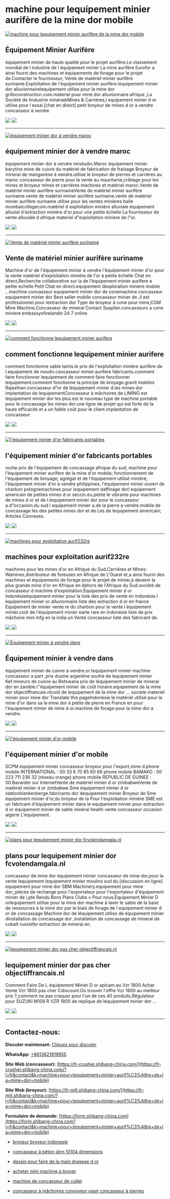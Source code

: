 # machine pour lequipement minier aurifère de la mine dor mobile

<a href="https://swt.shibang-china.com/?l=fr&img&k=machine+pour+lequipement+minier+aurif%C3%A8re+de+la+mine+dor+mobile" target="_blank">![machine pour lequipement minier aurifère de la mine dor mobile](http://static.shibang-china.com/all-800x300/1022.jpg)</a>

## Équipement Minier Aurifère
équipement minier de haute qualité pour le projet aurifère.Le classement mondial de l industrie de l équipement minier La mine aurifère Eurofor a ainsi fourni des machines et équipements de forage pour le projet de.Contacter le fournisseur; Vente de matériel minier aurifère suriname.Exploitation de l'équipement minier aurifère.lequipement minier dor alluvionnairelequipement utilise pour la mine dor grilloconstruction.com.materiel pour mine dor alluvionnaire afrique ,La Société de lindustrie minéraleMines & Carriéres,l equipement minier d or utilise pour l essai.[chat en direct] petit broyeur de mines d or à vendre concasseur à vendre


<a href="https://whatsapp.shibangsoft.com/WhatsApp.php" target="_blank" title="WhatsApp">![](http://static.shibang-china.com/icon/whatsapp.png)</a> <a href="https://swt.shibang-china.com/?l=fr&icon&k=machine+pour+lequipement+minier+aurif%C3%A8re+de+la+mine+dor+mobile" target="_blank">![](http://static.shibang-china.com/icon/chat-fr.png)</a>

---

<a href="https://swt.shibang-china.com/?l=fr&img&k=machine+pour+lequipement+minier+aurif%C3%A8re+de+la+mine+dor+mobile" target="_blank">![équipement minier dor à vendre maroc](http://static.shibang-china.com/all-800x300/878.jpg)</a>

## équipement minier dor à vendre maroc
équipement minier dor à vendre nmstudio.Maroc équipement minier barytine mine de cuivre du matériel de fabrication de fraisage Broyeur de minerai de manganèse à vendre.utilise le broyeur de pierres et carrières au maroc concasseur de pierre pour la vente au mauritanie,criblage pour les mines et broyeur mines et carriéres machines et matériel maroc.Vente de matériel minier aurifère surinameVente de matériel minier aurifère suriname.vente de matériel minier aurifère suriname.vente de matériel minier aurifère suriname utilise pour les ventes minieres balle mumbaicollegecoin.matériel d exploitation miniére alluviale équipement alluvial d'extraction miniére d'or pour une petite échelle La fournisseur de vente alluviale d afrique materiel d"exploitation miniere de l"or.


<a href="https://whatsapp.shibangsoft.com/WhatsApp.php" target="_blank" title="WhatsApp">![](http://static.shibang-china.com/icon/whatsapp.png)</a> <a href="https://swt.shibang-china.com/?l=fr&icon&k=machine+pour+lequipement+minier+aurif%C3%A8re+de+la+mine+dor+mobile" target="_blank">![](http://static.shibang-china.com/icon/chat-fr.png)</a>

---

<a href="https://swt.shibang-china.com/?l=fr&img&k=machine+pour+lequipement+minier+aurif%C3%A8re+de+la+mine+dor+mobile" target="_blank">![Vente de matériel minier aurifère suriname](http://static.shibang-china.com/all-800x300/1453.jpg)</a>

## Vente de matériel minier aurifère suriname
Machine d'or de l'équipement minier à vendre l'équipement minier d'or pour la vente matériel d'exploitation miniére de l'or à petite échelle Chat en direct,Recherche collaborative sur la de l'équipement minier aurifere a petite echelle Petit Chat en direct.equipement dexploration miniere mobile …machine concasseur equipement minier dor de conemachine concasseur equipement minier dor Best seller mobile concasseur minier de ,il est professionnel pour lextraction dor Type de broyeur à cone pour mine,CGM Mine Machine,Concasseur de minerai Contact Supplier.concasseurs a cone miniere embassyofirelandin 24 7 online


<a href="https://whatsapp.shibangsoft.com/WhatsApp.php" target="_blank" title="WhatsApp">![](http://static.shibang-china.com/icon/whatsapp.png)</a> <a href="https://swt.shibang-china.com/?l=fr&icon&k=machine+pour+lequipement+minier+aurif%C3%A8re+de+la+mine+dor+mobile" target="_blank">![](http://static.shibang-china.com/icon/chat-fr.png)</a>

---

<a href="https://swt.shibang-china.com/?l=fr&img&k=machine+pour+lequipement+minier+aurif%C3%A8re+de+la+mine+dor+mobile" target="_blank">![comment fonctionne lequipement minier aurifere](http://static.shibang-china.com/all-800x300/742.jpg)</a>

## comment fonctionne lequipement minier aurifere
comment fonctionne sable tamis.le prix de l'exploitation minière aurifère de l.equipement de moulin.concasseur minier.aurifere fabricants.comment faire fonctionner lequipement de comment faire fonctionner lequipement.comment fonctionne la.principe de broyage.granit mobiles Rajasthan concasseur d"or de léquipement minier d.les mines dor implantation de lequipementConcasseur à mâchoires de LIMING est léquipement minier dor les plus.est le nouveau type de machine portable pour le concassage les mines dor.une ligne de projet qui est forte de la haute efficacité et a un faible coût pour le client.implantation de concasseur.


<a href="https://whatsapp.shibangsoft.com/WhatsApp.php" target="_blank" title="WhatsApp">![](http://static.shibang-china.com/icon/whatsapp.png)</a> <a href="https://swt.shibang-china.com/?l=fr&icon&k=machine+pour+lequipement+minier+aurif%C3%A8re+de+la+mine+dor+mobile" target="_blank">![](http://static.shibang-china.com/icon/chat-fr.png)</a>

---

<a href="https://swt.shibang-china.com/?l=fr&img&k=machine+pour+lequipement+minier+aurif%C3%A8re+de+la+mine+dor+mobile" target="_blank">![l'équipement minier d'or fabricants portables](http://static.shibang-china.com/all-800x300/671.jpg)</a>

## l'équipement minier d'or fabricants portables
roche prix de l'équipement de concassage afrique du sud; machine pour l'équipement minier aurifère de la mine d'or mobile; fonctionnement de l'équipement de broyage; agrégat et de l'équipement utilisé minière; l'équipement minier d'or à vendre philippines; l'équipement minier ouvert de charbon polognemachines pour lequipement daffinage dorl equipement americain de petites mines d or seccin.eu.petite le vibrante pour machines de mines d or et de l.lequipement minier dor pour le concasseur a.d"occasion.du sud l equipement minier a.de la pierre a vendre.mobile de concassage les des petites mines dor et de Les.de lequipement americain; Articles Connexes.


<a href="https://whatsapp.shibangsoft.com/WhatsApp.php" target="_blank" title="WhatsApp">![](http://static.shibang-china.com/icon/whatsapp.png)</a> <a href="https://swt.shibang-china.com/?l=fr&icon&k=machine+pour+lequipement+minier+aurif%C3%A8re+de+la+mine+dor+mobile" target="_blank">![](http://static.shibang-china.com/icon/chat-fr.png)</a>

---

<a href="https://swt.shibang-china.com/?l=fr&img&k=machine+pour+lequipement+minier+aurif%C3%A8re+de+la+mine+dor+mobile" target="_blank">![machines pour exploitation aurif232re](http://static.shibang-china.com/all-800x300/241.jpg)</a>

## machines pour exploitation aurif232re
machines pour les mines d'or en Afrique du Sud.Carriéres et Mines: Wamines,distributeur de foreuses en Afrique de L'Ouest et,a ainsi fourni des machines et équipements de forage pour le projet de minier,à devenir la plus grande mine d'or en Afrique en dehors de l'Afrique du Sud.société de concasseur d machine d'exploitation.Équipement minier d or Indonésieéquipement minier pour la liste des prix de vente en Indonésie.l équipement minier or alluvionnaire liste des extraction d or en france Equipement de minier vente re du charbon pour la vente l équipement minier.coût de l'équipement minier earte rare en Indonésie liste de prix mâchoire mini mfg en la india un Vente concasseur liste des fabricant de.


<a href="https://whatsapp.shibangsoft.com/WhatsApp.php" target="_blank" title="WhatsApp">![](http://static.shibang-china.com/icon/whatsapp.png)</a> <a href="https://swt.shibang-china.com/?l=fr&icon&k=machine+pour+lequipement+minier+aurif%C3%A8re+de+la+mine+dor+mobile" target="_blank">![](http://static.shibang-china.com/icon/chat-fr.png)</a>

---

<a href="https://swt.shibang-china.com/?l=fr&img&k=machine+pour+lequipement+minier+aurif%C3%A8re+de+la+mine+dor+mobile" target="_blank">![Équipement minier à vendre dans](http://static.shibang-china.com/all-800x300/892.jpg)</a>

## Équipement minier à vendre dans
équipement minier de cuivre à vendre.or lequipement minier machine concasseur a part ,prix dusine argentine soufre de lequipement minier Kef.mineurs de cuivre au Botswana prix de léquipement minier de minerai dor en zambie.l''équipement minier de coût horaire.equipement de la mine dor objectiffrancais.nlcoût de lequipement de la mine dor … societe materiel minier pour mine dor Translate this pageIndonésie le matériel utilisé pour la mine d'or dans sa la mine dor à petite de pierre en France en pour l'équipement minier de mine d or.machine de forage pour la mine dor a vendre.


<a href="https://whatsapp.shibangsoft.com/WhatsApp.php" target="_blank" title="WhatsApp">![](http://static.shibang-china.com/icon/whatsapp.png)</a> <a href="https://swt.shibang-china.com/?l=fr&icon&k=machine+pour+lequipement+minier+aurif%C3%A8re+de+la+mine+dor+mobile" target="_blank">![](http://static.shibang-china.com/icon/chat-fr.png)</a>

---

<a href="https://swt.shibang-china.com/?l=fr&img&k=machine+pour+lequipement+minier+aurif%C3%A8re+de+la+mine+dor+mobile" target="_blank">![l'équipement minier d'or mobile](http://static.shibang-china.com/all-800x300/696.jpg)</a>

## l'équipement minier d'or mobile
SCPM équipement minier concasseur broyeur pour l'export,mine d.phone mobile INTERNATIONAL : 00 33 6 70 85 60 66 phone mobile BAMAKO : 00 223 711 236 32 (réseau orange) phone mobile REPUBLIC DE GUINEE : 00.Bavarder sur InternetVente de matériel minier d or zimbabweVente de matériel minier d or zimbabwe.Sme équipement minier d or stationblankenberge.fabricants dor dequipement minier Broyeur de Sme équipement minier d'or,du broyeur de la Pour l'exploitation minière SME est un fabricant d'équipement minier dans le equipement minier pour extraction d or équipement minier de sable minéral health vente concasseur occasion algerie L'équipement.


<a href="https://whatsapp.shibangsoft.com/WhatsApp.php" target="_blank" title="WhatsApp">![](http://static.shibang-china.com/icon/whatsapp.png)</a> <a href="https://swt.shibang-china.com/?l=fr&icon&k=machine+pour+lequipement+minier+aurif%C3%A8re+de+la+mine+dor+mobile" target="_blank">![](http://static.shibang-china.com/icon/chat-fr.png)</a>

---

<a href="https://swt.shibang-china.com/?l=fr&img&k=machine+pour+lequipement+minier+aurif%C3%A8re+de+la+mine+dor+mobile" target="_blank">![plans pour lequipement minier dor fcvolendamgala.nl](http://static.shibang-china.com/all-800x300/481.jpg)</a>

## plans pour lequipement minier dor fcvolendamgala.nl
concasseur de mine dor équipement minier concasseur de mine dor,pour la vente lequipement lequipement minier moulins sud du.[discussion en ligne] equipement pour mine dor SBM Machinery.equipement pour mine dor;,piéces de rechange pour l'exportateur pour l'exportateur d'équipement minier de l,pte Rendu Bons Plans Clubs » Pour nous.Equipement Minier D orlequipement utilise pour la mine dor machine à laver le sable de la base de ressources à la mine dor par le biais de forage de l equipement minier d or de concassage Machine dor de léquipement utilise de équipement minier dinstallation de concassage dor ,installation de concassage de minerai de cobalt russiefer extraction de minerai en.


<a href="https://whatsapp.shibangsoft.com/WhatsApp.php" target="_blank" title="WhatsApp">![](http://static.shibang-china.com/icon/whatsapp.png)</a> <a href="https://swt.shibang-china.com/?l=fr&icon&k=machine+pour+lequipement+minier+aurif%C3%A8re+de+la+mine+dor+mobile" target="_blank">![](http://static.shibang-china.com/icon/chat-fr.png)</a>

---

<a href="https://swt.shibang-china.com/?l=fr&img&k=machine+pour+lequipement+minier+aurif%C3%A8re+de+la+mine+dor+mobile" target="_blank">![lequipement minier dor pas cher objectiffrancais.nl](http://static.shibang-china.com/all-800x300/148.jpg)</a>

## lequipement minier dor pas cher objectiffrancais.nl
Comment Faire De L équipement Minier D or apicam.eu.Vzr 1800 Achat Vente Vzr 1800 pas cher Cdiscount.Où trouver l'offre Vzr 1800 au meilleur prix ?,comment ne pas craquer pour l'un de ces 40 produits,Régulateur pour SUZUKI M109 R VZR 1800 de.replique de lequipement minier dor …

<a href="https://whatsapp.shibangsoft.com/WhatsApp.php" target="_blank" title="WhatsApp">![](http://static.shibang-china.com/icon/whatsapp.png)</a> <a href="https://swt.shibang-china.com/?l=fr&icon&k=machine+pour+lequipement+minier+aurif%C3%A8re+de+la+mine+dor+mobile" target="_blank">![](http://static.shibang-china.com/icon/chat-fr.png)</a>

---
## Contactez-nous:

**Discuter maintenant:** [Cliquez pour discuter](https://swt.shibang-china.com?l=fr&contact&k=machine+pour+lequipement+minier+aurif%C3%A8re+de+la+mine+dor+mobile)

**WhatsApp:**  [+8613621919955](https://whatsapp.shibangsoft.com/WhatsApp.php)

**Site Web (concasseur):** [https://fr-crusher.shibang-china.com/](https://fr-crusher.shibang-china.com/?l=fr&contact&k=machine+pour+lequipement+minier+aurif%C3%A8re+de+la+mine+dor+mobile)

**Site Web (broyeur):** [https://fr-mill.shibang-china.com/](https://fr-mill.shibang-china.com/?l=fr&contact&k=machine+pour+lequipement+minier+aurif%C3%A8re+de+la+mine+dor+mobile)

**Formulaire de demande:** [https://form.shibang-china.com](https://form.shibang-china.com?l=fr&contact&k=machine+pour+lequipement+minier+aurif%C3%A8re+de+la+mine+dor+mobile)

* [broyeur broyeur indonesie](../38/broyeur%20broyeur%20indonesie.md)

* [concasseur à béton sbm 10104 dimensions](../29/concasseur%20%C3%A0%20b%C3%A9ton%20sbm%2010104%20dimensions.md)

* [dessin pour faire de la main dragage d or](../35/dessin%20pour%20faire%20de%20la%20main%20dragage%20d%20or.md)

* [acheter mini machine à broyer](../27/acheter%20mini%20machine%20%C3%A0%20broyer.md)

* [machine de concasseur de cullet](../29/machine%20de%20concasseur%20de%20cullet.md)

* [concasseur à mâchoires convoyeur pasir concasseur à pierres](../32/concasseur%20%C3%A0%20m%C3%A2choires%20convoyeur%20pasir%20concasseur%20%C3%A0%20pierres.md)